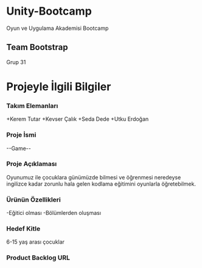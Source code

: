 # Unity-Bootcamp

Oyun ve Uygulama Akademisi Bootcamp

## Team Bootstrap
Grup 31

# Projeyle İlgili Bilgiler

### Takım Elemanları
+Kerem Tutar
+Kevser Çalık
+Seda Dede
+Utku Erdoğan

### Proje İsmi
--Game--

### Proje Açıklaması
Oyunumuz ile çocuklara günümüzde bilmesi ve öğrenmesi neredeyse ingilizce kadar zorunlu hala gelen kodlama eğitimini oyunlarla öğretebilmek.

### Ürünün Özellikleri
-Eğitici olması
-Bölümlerden oluşması

### Hedef Kitle
6-15 yaş arası çocuklar 

### Product Backlog URL

